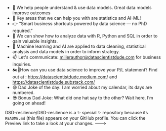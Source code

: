 - 👋 We help people understand & use data models. Great data models improve outcomes  
- 👀 Key areas that we can help you with are statistics and AI-ML!
- 👉 “Smart business shortcuts powered by data science — no PhD required.” 
- 🌱 We can show how to analyze data with R, Python and SQL in order to gain valuable insights.
- 💞️ Machine learning and AI are applied to data cleaning, statistical analysis and data models in order to inform strategy.
- 📫 Let's communicate: millerauthor@datascientistdude.com for business inquiries.
- 🏍️💨How can you use data science to improve your P/L statement? Find out at : https://datascientistdude.medium.com/ and https://datascientistdude.substack.com/
- 😄 Dad Joke of the day: I am worried about my calendar, its days are numbered.
- 😎 Bonus Dad Joke: What did one hat say to the other? Wait here, I’m going on ahead!

DSD-resilience/DSD-resilience is a ✨ special ✨ repository because its `README.md` (this file) appears on your GitHub profile.
You can click the Preview link to take a look at your changes.
--->
